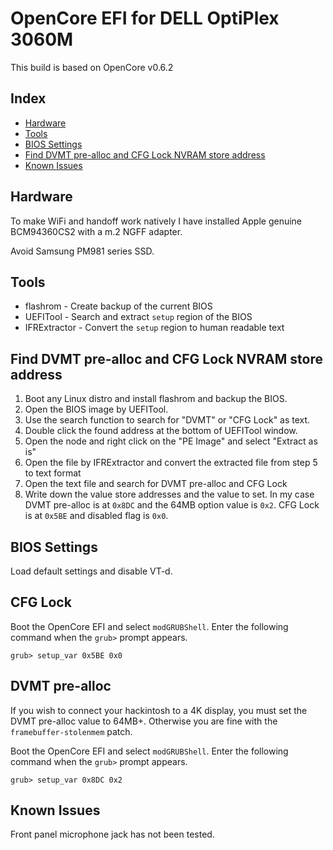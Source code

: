 # OpenCore EFI for DELL OptiPlex 3060M
This build is based on OpenCore v0.6.2

## Index
* [Hardware](#hardware)
* [Tools](#tools)
* [BIOS Settings](#bios-settings)
* [Find DVMT pre-alloc and CFG Lock NVRAM store address](#find-dvmt-cfg-lock-address)
* [Known Issues](#known-issues)

## Hardware
To make WiFi and handoff work natively I have installed Apple genuine BCM94360CS2 with a m.2 NGFF adapter.

Avoid Samsung PM981 series SSD.

## Tools
- flashrom - Create backup of the current BIOS
- UEFITool - Search and extract ```setup``` region of the BIOS
- IFRExtractor - Convert the ```setup``` region to human readable text

## Find DVMT pre-alloc and CFG Lock NVRAM store address
1. Boot any Linux distro and install flashrom and backup the BIOS.
2. Open the BIOS image by UEFITool.
3. Use the search function to search for "DVMT" or "CFG Lock" as text.
4. Double click the found address at the bottom of UEFITool window.
5. Open the node and right click on the "PE Image" and select "Extract as is"
6. Open the file by IFRExtractor and convert the extracted file from step 5 to text format
7. Open the text file and search for DVMT pre-alloc and CFG Lock
8. Write down the value store addresses and the value to set. In my case DVMT pre-alloc is at ```0x8DC``` and the 64MB option value is ```0x2```. CFG Lock is at ```0x5BE``` and disabled flag is ```0x0```.

## BIOS Settings
Load default settings and disable VT-d.

## CFG Lock
Boot the OpenCore EFI and select ```modGRUBShell```. Enter the following command when the ```grub>``` prompt appears.

```
grub> setup_var 0x5BE 0x0
```

## DVMT pre-alloc
If you wish to connect your hackintosh to a 4K display, you must set the DVMT pre-alloc value to 64MB+. Otherwise you are fine with the ```framebuffer-stolenmem``` patch.

Boot the OpenCore EFI and select ```modGRUBShell```. Enter the following command when the ```grub>``` prompt appears.

```
grub> setup_var 0x8DC 0x2
```

## Known Issues
Front panel microphone jack has not been tested.